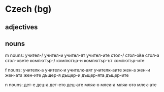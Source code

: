 # Czech (bg)

## adjectives

## nouns

m nouns: учител-/ учител-и учител-ят учител-ите
         стол-/ стол-о́ве стол-а стол-овете
         компютър-/ компютър-и компютър-ът компютър-ите
         
f nouns: учителк-а учителк-и учителк-аят учителк-аите
         жен-а жен-и жен-ата жен-ите
         дъщер-я дъщер-и дъщер-ята дъщер-ите

n nouns: дет-е дец-а дет-ето дец-ате
         мляк-о млек-а мляк-ото млек-ате 

         